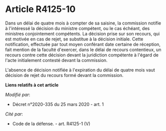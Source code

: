 # Article R4125-10

Dans un délai de quatre mois à compter de sa saisine, la commission notifie à l'intéressé la décision du ministre compétent,
ou le cas échéant, des ministres conjointement compétents. La décision prise sur son recours, qui est motivée en cas de
rejet, se substitue à la décision initiale. Cette notification, effectuée par tout moyen conférant date certaine de
réception, fait mention de la faculté d'exercer, dans le délai de recours contentieux, un recours contre cette décision
devant la juridiction compétente à l'égard de l'acte initialement contesté devant la commission.

L'absence de décision notifiée à l'expiration du délai de quatre mois vaut décision de rejet du recours formé devant la
commission.

**Liens relatifs à cet article**

_Modifié par_:

  - Décret n°2020-335 du 25 mars 2020 - art. 1

_Cité par_:

  - Code de la défense. - art. R4125-1 (V)
